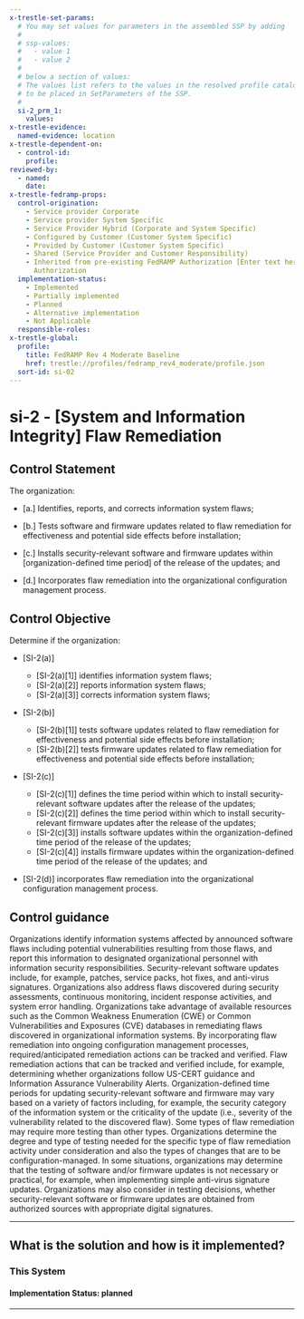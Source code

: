 ```yaml
---
x-trestle-set-params:
  # You may set values for parameters in the assembled SSP by adding
  #
  # ssp-values:
  #   - value 1
  #   - value 2
  #
  # below a section of values:
  # The values list refers to the values in the resolved profile catalog, and the ssp-values represent new values
  # to be placed in SetParameters of the SSP.
  #
  si-2_prm_1:
    values:
x-trestle-evidence:
  named-evidence: location
x-trestle-dependent-on:
  - control-id:
    profile:
reviewed-by:
  - named:
    date:
x-trestle-fedramp-props:
  control-origination:
    - Service provider Corporate
    - Service provider System Specific
    - Service Provider Hybrid (Corporate and System Specific)
    - Configured by Customer (Customer System Specific)
    - Provided by Customer (Customer System Specific)
    - Shared (Service Provider and Customer Responsibility)
    - Inherited from pre-existing FedRAMP Authorization [Enter text here], Date of
      Authorization
  implementation-status:
    - Implemented
    - Partially implemented
    - Planned
    - Alternative implementation
    - Not Applicable
  responsible-roles:
x-trestle-global:
  profile:
    title: FedRAMP Rev 4 Moderate Baseline
    href: trestle://profiles/fedramp_rev4_moderate/profile.json
  sort-id: si-02
---
```


# si-2 - \[System and Information Integrity\] Flaw Remediation

## Control Statement

The organization:

- \[a.\] Identifies, reports, and corrects information system flaws;

- \[b.\] Tests software and firmware updates related to flaw remediation for effectiveness and potential side effects before installation;

- \[c.\] Installs security-relevant software and firmware updates within [organization-defined time period] of the release of the updates; and

- \[d.\] Incorporates flaw remediation into the organizational configuration management process.

## Control Objective

Determine if the organization:

- \[SI-2(a)\]

  - \[SI-2(a)[1]\] identifies information system flaws;
  - \[SI-2(a)[2]\] reports information system flaws;
  - \[SI-2(a)[3]\] corrects information system flaws;

- \[SI-2(b)\]

  - \[SI-2(b)[1]\] tests software updates related to flaw remediation for effectiveness and potential side effects before installation;
  - \[SI-2(b)[2]\] tests firmware updates related to flaw remediation for effectiveness and potential side effects before installation;

- \[SI-2(c)\]

  - \[SI-2(c)[1]\] defines the time period within which to install security-relevant software updates after the release of the updates;
  - \[SI-2(c)[2]\] defines the time period within which to install security-relevant firmware updates after the release of the updates;
  - \[SI-2(c)[3]\] installs software updates within the organization-defined time period of the release of the updates;
  - \[SI-2(c)[4]\] installs firmware updates within the organization-defined time period of the release of the updates; and

- \[SI-2(d)\] incorporates flaw remediation into the organizational configuration management process.

## Control guidance

Organizations identify information systems affected by announced software flaws including potential vulnerabilities resulting from those flaws, and report this information to designated organizational personnel with information security responsibilities. Security-relevant software updates include, for example, patches, service packs, hot fixes, and anti-virus signatures. Organizations also address flaws discovered during security assessments, continuous monitoring, incident response activities, and system error handling. Organizations take advantage of available resources such as the Common Weakness Enumeration (CWE) or Common Vulnerabilities and Exposures (CVE) databases in remediating flaws discovered in organizational information systems. By incorporating flaw remediation into ongoing configuration management processes, required/anticipated remediation actions can be tracked and verified. Flaw remediation actions that can be tracked and verified include, for example, determining whether organizations follow US-CERT guidance and Information Assurance Vulnerability Alerts. Organization-defined time periods for updating security-relevant software and firmware may vary based on a variety of factors including, for example, the security category of the information system or the criticality of the update (i.e., severity of the vulnerability related to the discovered flaw). Some types of flaw remediation may require more testing than other types. Organizations determine the degree and type of testing needed for the specific type of flaw remediation activity under consideration and also the types of changes that are to be configuration-managed. In some situations, organizations may determine that the testing of software and/or firmware updates is not necessary or practical, for example, when implementing simple anti-virus signature updates. Organizations may also consider in testing decisions, whether security-relevant software or firmware updates are obtained from authorized sources with appropriate digital signatures.

______________________________________________________________________

## What is the solution and how is it implemented?

<!-- For implementation status enter one of: implemented, partial, planned, alternative, not-applicable -->

<!-- Note that the list of rules under ### Rules: is read-only and changes will not be captured after assembly to JSON -->

### This System

<!-- Add implementation prose for the main This System component for control: si-2 -->

#### Implementation Status: planned

______________________________________________________________________
